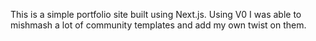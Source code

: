 This is a simple portfolio site built using Next.js. Using V0 I was able to mishmash a lot of community templates and add my own twist on them.
